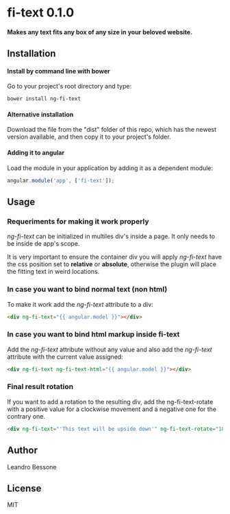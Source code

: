 # fi-text 0.1.0

#### Makes any text fits any box of any size in your beloved website.



## Installation

 #### Install by command line with bower
Go to your project's root directory and type:
 ```bash
 bower install ng-fi-text
 ```

#### Alternative installation
 Download the file from the "dist" folder of this repo, which has the newest version available, and then copy it to your project's folder.


#### Adding it to angular
Load the module in your application by adding it as a dependent module:
```javascript
angular.module('app', ['fi-text']);
```



## Usage

### Requeriments for making it work properly
_ng-fi-text_ can be initialized in multiles div's inside a page. It only needs to be inside de app's scope.

It is very important to ensure the container div you will apply _ng-fi-text_ have the css position set to **relative** or **absolute**, otherwise the plugin will place the fitting text in weird locations.



### In case you want to bind normal text (non html)
To make it work add the _ng-fi-text_ attribute to a div:
```html
<div ng-fi-text="{{ angular.model }}"></div>
```

### In case you want to bind html markup inside fi-text
Add the _ng-fi-text_ attribute without any value and also add the _ng-fi-text_ attribute with the current value assigned:
```html
<div ng-fi-text ng-fi-text-html="{{ angular.model }}"></div>
```


### Final result rotation 
If you want to add a rotation to the resulting div, add the ng-fi-text-rotate with a positive value for a clockwise movement and a negative one for the contrary one.
```html
<div ng-fi-text="'This text will be upside down'" ng-fi-text-rotate="180"></div>
```

## Author
Leandro Bessone

## License
MIT
